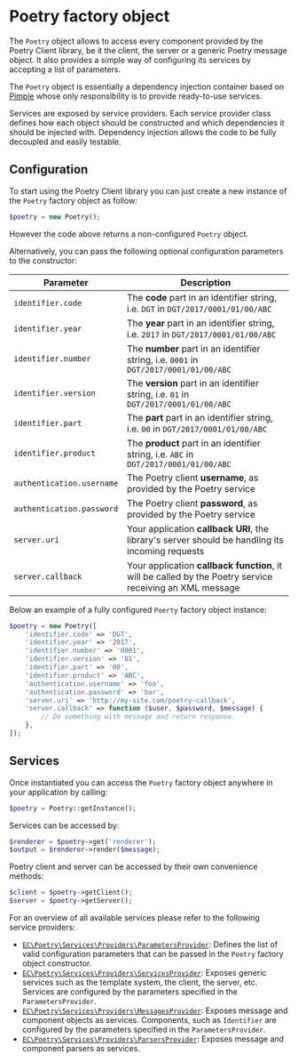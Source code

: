 # Poetry factory object

The `Poetry` object allows to access every component provided by the Poetry Client library, be it the client, the server
or a generic Poetry message object. It also provides a simple way of configuring its services by accepting a list of parameters.

The `Poetry` object is essentially a dependency injection container based on [Pimple](https://pimple.symfony.com/) whose only
responsibility is to provide ready-to-use services.

Services are exposed by service providers. Each service provider class defines how each object should be constructed and
which dependencies it should be injected with. Dependency injection allows the code to be fully decoupled and easily
testable. 

## Configuration

To start using the Poetry Client library you can just create a new instance of the `Poetry` factory object as follow:

```php
$poetry = new Poetry();
``` 

However the code above returns a non-configured `Poetry` object.

Alternatively, you can pass the following optional configuration parameters to the constructor:

| Parameter                 | Description |
|---------------------------|-------------|
| `identifier.code`         | The **code** part in an identifier string, i.e. `DGT` in `DGT/2017/0001/01/00/ABC` |
| `identifier.year`         | The **year** part in an identifier string, i.e. `2017` in `DGT/2017/0001/01/00/ABC` |
| `identifier.number`       | The **number** part in an identifier string, i.e. `0001` in `DGT/2017/0001/01/00/ABC` |
| `identifier.version`      | The **version** part in an identifier string, i.e. `01` in `DGT/2017/0001/01/00/ABC` |
| `identifier.part`         | The **part** part in an identifier string, i.e. `00` in `DGT/2017/0001/01/00/ABC` |
| `identifier.product`      | The **product** part in an identifier string, i.e. `ABC` in `DGT/2017/0001/01/00/ABC` |
| `authentication.username` | The Poetry client **username**, as provided by the Poetry service |
| `authentication.password` | The Poetry client **password**, as provided by the Poetry service |
| `server.uri`              | Your application **callback URI**, the library's server should be handling its incoming requests |
| `server.callback`         | Your application **callback function**, it will be called by the Poetry service receiving an XML message |

Below an example of a fully configured `Poerty` factory object instance:

```php
$poetry = new Poetry([
    'identifier.code' => 'DGT',
    'identifier.year' => '2017',
    'identifier.number' => '0001',
    'identifier.version' => '01',
    'identifier.part' => '00',
    'identifier.product' => 'ABC',
    'authentication.username' => 'foo',
    'authentication.password' => 'bar',
    'server.uri' => 'http://my-site.com/poetry-callback',
    'server.callback' => function ($user, $password, $message) {
        // Do something with message and return response.
    },
]);
```

## Services

Once instantiated you can access the `Poetry` factory object anywhere in your application by calling:

```php
$poetry = Poetry::getInstance();
```

Services can be accessed by:

```php
$renderer = $poetry->get('renderer');
$output = $renderer->render($message);
```

Poetry client and server can be accessed by their own convenience methods:

```php
$client = $poetry->getClient();
$server = $poetry->getServer();
``` 

For an overview of all available services please refer to the following service providers:

- [`EC\Poetry\Services\Providers\ParametersProvider`](../src/Services/Providers/ParametersProvider.php): 
  Defines the list of valid configuration parameters that can be passed in the `Poetry` factory object constructor. 
- [`EC\Poetry\Services\Providers\ServicesProvider`](../src/Services/Providers/ServicesProvider.php):
  Exposes generic services such as the template system, the client, the server, etc. Services are configured by the
  parameters specified in the `ParametersProvider`.
- [`EC\Poetry\Services\Providers\MessagesProvider`](../src/Services/Providers/MessagesProvider.php): 
  Exposes message and component objects as services. Components, such as `Identifier` are configured by the parameters
  specified in the `ParametersProvider`.
- [`EC\Poetry\Services\Providers\ParsersProvider`](../src/Services/Providers/ParsersProvider.php):
  Exposes message and component parsers as services.
